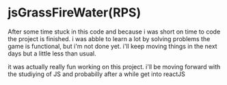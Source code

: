 # jsGrassFireWater(RPS)

After some time stuck in this code and because i was short on time to code
the project is finished. i was abble to learn a lot by solving problems
the game is functional, but i'm not done yet. i'll keep moving things in the next
days but a little less than usual.

it was actually really fun working on this project. i'll be moving forward with
the studiying of JS and probabilly after a while get into reactJS
